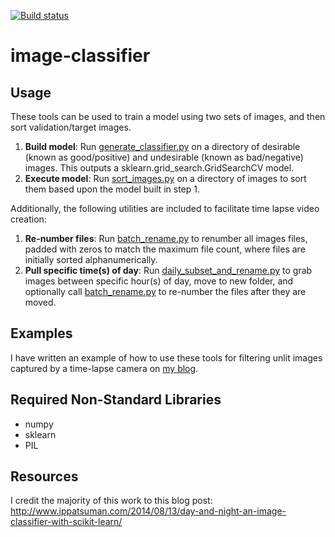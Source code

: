 [![Build status](https://travis-ci.org/stevefoga/image-classifier.svg?master)](https://travis-ci.org/stevefoga)
# image-classifier

## Usage
These tools can be used to train a model using two sets of images, and then sort validation/target images. 

1) **Build model**: Run [generate_classifier.py](./generate_classifier.py) on a directory of desirable (known as good/positive) and undesirable (known as bad/negative) images. This outputs a sklearn.grid_search.GridSearchCV model.
2) **Execute model**: Run [sort_images.py](./sort_images.py) on a directory of images to sort them based upon the model built in step 1.

Additionally, the following utilities are included to facilitate time lapse video creation:

1) **Re-number files**: Run [batch_rename.py](utils/batch_rename.py) to renumber all images files, padded with zeros to match the maximum file count, where files are initially sorted alphanumerically.
2) **Pull specific time(s) of day**: Run [daily_subset_and_rename.py](utils/daily_subset_and_rename.py) to grab images between specific hour(s) of day, move to new folder, and optionally call [batch_rename.py](utils/batch_rename.py) to re-number the files after they are moved.

## Examples
I have written an example of how to use these tools for filtering unlit images captured by a time-lapse camera on [my blog](https://stevefoga.wordpress.com/).

## Required Non-Standard Libraries
- numpy
- sklearn
- PIL

## Resources
I credit the majority of this work to this blog post: http://www.ippatsuman.com/2014/08/13/day-and-night-an-image-classifier-with-scikit-learn/

